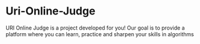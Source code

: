 # Uri-Online-Judge
URI Online Judge is a project developed for you! Our goal is to provide a platform where you can learn, practice and sharpen your skills in algorithms

